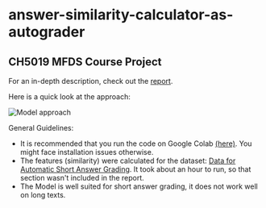 # answer-similarity-calculator-as-autograder
## CH5019 MFDS Course Project

For an in-depth description, check out the [report](https://github.com/sid-betalol/answer-similarity-calculator/blob/main/Report.pdf).

Here is a quick look at the approach:

![Model approach](https://user-images.githubusercontent.com/62656543/177000238-f12b4f4f-14ac-4b22-b41a-dd9c8a2ccecd.PNG)

General Guidelines:
- It is recommended that you run the code on Google Colab [(here)](https://colab.research.google.com/drive/1C1r7G01RqFne-9XDtbY95K9ud6xiKKM8?usp=sharing). You might face installation issues otherwise.
- The features (similarity) were calculated for the dataset: [Data for Automatic Short Answer Grading](https://web.eecs.umich.edu/~mihalcea/downloads.html#saga). It took about an hour to run, so that section wasn't included in the report.
- The Model is well suited for short answer grading, it does not work well on long texts.
